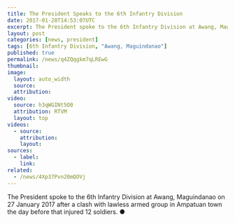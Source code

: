 ```yaml
---
title: The President Speaks to the 6th Infantry Division
date: 2017-01-28T14:53:07UTC
excerpt: The President spoke to the 6th Infantry Division at Awang, Maguindanao on 27 January 2017 after a clash with lawless armed group in Ampatuan town the day before that injured 12 soldiers.
layout: post
categories: [news, president]
tags: [6th Infantry Division, "Awang, Maguindanao"]
published: true
permalink: /news/q4ZQqgkm7qLREwG
thumbnail:
image:
  layout: auto_width
  source: 
  attribution: 
video:
  source: h3qWGINt5O0
  attribution: RTVM
  layout: top
videos:
  - source: 
    attribution: 
    layout: 
sources:
  - label:
    link:
related:
  - /news/4Xp37Pvn20mQOVj
---
```


The President spoke to the 6th Infantry Division at Awang, Maguindanao on 27 January 2017 after a clash with lawless armed group in Ampatuan town the day before that injured 12 soldiers.
&#x25cf;
